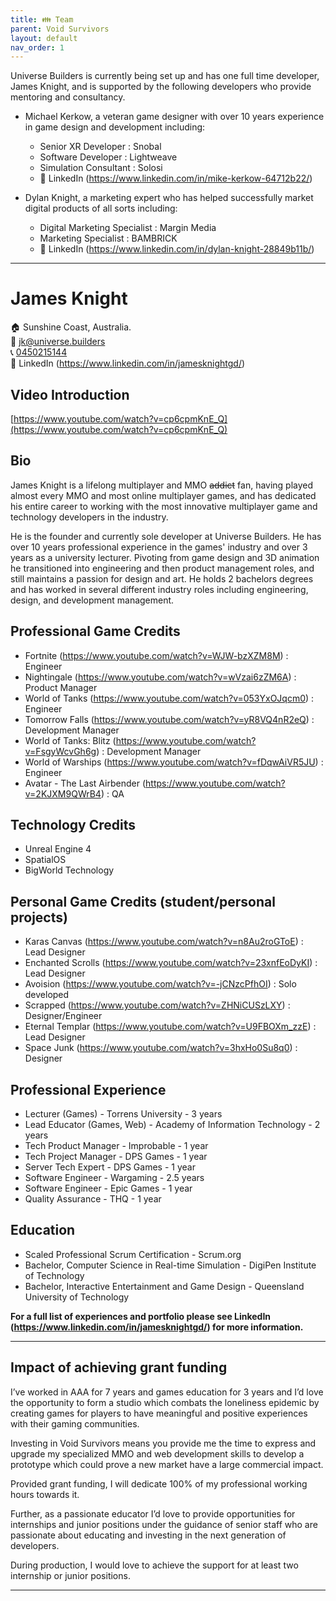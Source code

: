 ```yaml
---
title: 👪 Team
parent: Void Survivors
layout: default
nav_order: 1
---
```


Universe Builders is currently being set up and has one full time developer, James Knight, and is supported by the following developers who provide mentoring and consultancy.

* Michael Kerkow, a veteran game designer with over 10 years experience in game design and development including:
    * Senior XR Developer : Snobal
    * Software Developer : Lightweave
    * Simulation Consultant : Solosi
    * 📇 LinkedIn (https://www.linkedin.com/in/mike-kerkow-64712b22/)


* Dylan Knight, a marketing expert who has helped successfully market digital products of all sorts including:
    * Digital Marketing Specialist : Margin Media
    * Marketing Specialist : BAMBRICK
     * 📇 LinkedIn (https://www.linkedin.com/in/dylan-knight-28849b11b/)

----

# James Knight
🏠 Sunshine Coast, Australia.\
📧 [jk@universe.builders](mailto:jk@universe.builders)\
📞 [0450215144](tel:+61450215144)\
📇 LinkedIn (https://www.linkedin.com/in/jamesknightgd/)

## Video Introduction
[https://www.youtube.com/watch?v=cp6cpmKnE_Q](https://www.youtube.com/watch?v=cp6cpmKnE_Q)

## Bio
James Knight is a lifelong multiplayer and MMO ~~addict~~ fan, having played almost every MMO and most online multiplayer games, and has dedicated his entire career to working with the most innovative multiplayer game and technology developers in the industry. 

He is the founder and currently sole developer at Universe Builders. He has over 10 years professional experience in the games' industry and over 3 years as a university lecturer. Pivoting from game design and 3D animation he transitioned into engineering and then product management roles, and still maintains a passion for design and art. He holds 2 bachelors degrees and has worked in several different industry roles including engineering, design, and development management. 

## Professional Game Credits
* Fortnite (https://www.youtube.com/watch?v=WJW-bzXZM8M) : Engineer
* Nightingale (https://www.youtube.com/watch?v=wVzai6zZM6A) : Product Manager
* World of Tanks (https://www.youtube.com/watch?v=053YxOJqcm0) : Engineer
* Tomorrow Falls (https://www.youtube.com/watch?v=yR8VQ4nR2eQ) : Development Manager
* World of Tanks: Blitz (https://www.youtube.com/watch?v=FsgyWcvGh6g) : Development Manager
* World of Warships (https://www.youtube.com/watch?v=fDqwAiVR5JU) : Engineer
* Avatar - The Last Airbender (https://www.youtube.com/watch?v=2KJXM9QWrB4) : QA

## Technology Credits
* Unreal Engine 4
* SpatialOS
* BigWorld Technology

## Personal Game Credits (student/personal projects)
* Karas Canvas (https://www.youtube.com/watch?v=n8Au2roGToE) : Lead Designer
* Enchanted Scrolls (https://www.youtube.com/watch?v=23xnfEoDyKI) : Lead Designer
* Avoision (https://www.youtube.com/watch?v=-jCNzcPfhOI) : Solo developed
* Scrapped (https://www.youtube.com/watch?v=ZHNiCUSzLXY) : Designer/Engineer
* Eternal Templar (https://www.youtube.com/watch?v=U9FBOXm_zzE) : Lead Designer
* Space Junk (https://www.youtube.com/watch?v=3hxHo0Su8q0) : Designer

## Professional Experience
* Lecturer (Games) - Torrens University - 3 years
* Lead Educator (Games, Web) - Academy of Information Technology - 2 years
* Tech Product Manager - Improbable - 1 year
* Tech Project Manager - DPS Games - 1 year
* Server Tech Expert - DPS Games - 1 year
* Software Engineer - Wargaming - 2.5 years
* Software Engineer - Epic Games - 1 year
* Quality Assurance - THQ - 1 year

## Education
* Scaled Professional Scrum Certification - Scrum.org
* Bachelor, Computer Science in Real-time Simulation - DigiPen Institute of Technology
* Bachelor, Interactive Entertainment and Game Design - Queensland University of Technology

**For a full list of experiences and portfolio please see LinkedIn (https://www.linkedin.com/in/jamesknightgd/) for more information.**

----

## Impact of achieving grant funding

I’ve worked in AAA for 7 years and games education for 3 years and I’d love the opportunity to form a studio which combats the loneliness epidemic by creating games for players to have meaningful and positive experiences with their gaming communities.

Investing in Void Survivors means you provide me the time to express and upgrade my specialized MMO and web development skills to develop a prototype which could prove a new market have a large commercial impact.

Provided grant funding, I will dedicate 100% of my professional working hours towards it.

Further, as a passionate educator I’d love to provide opportunities for internships and junior positions under the guidance of senior staff who are passionate about educating and investing in the next generation of developers.

During production, I would love to achieve the support for at least two internship or junior positions.

----
